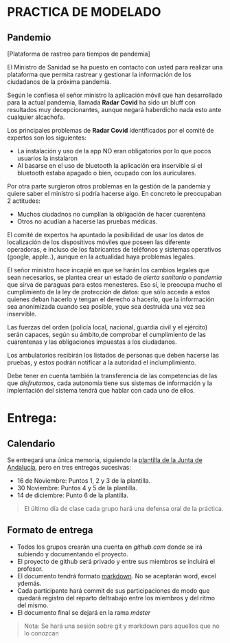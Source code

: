 # PRACTICA DE MODELADO
## Pandemio

[Plataforma de rastreo para tiempos de pandemia]

El Ministro de Sanidad se ha puesto en contacto con usted para realizar una plataforma que permita rastrear y gestionar la información de los ciudadanos de la próxima pandemia. 

Según le confiesa el señor ministro la aplicación móvil que han desarrollado para la actual pandemia, llamada **Radar Covid** ha sido un bluff con resultados muy decepcionantes, aunque negará haberdicho nada esto ante cualquier alcachofa.

Los principales problemas de **Radar Covid** identificados por el comité de expertos son los siguientes:

* La instalación y uso de la app NO eran obligatorios por lo que pocos usuarios la instalaron
* Al basarse en el uso de bluetooth la aplicación era inservible si el bluetooth estaba apagado o bien, ocupado con los auriculares.

Por otra parte surgieron otros problemas en la gestión de la pandemia y quiere saber el ministro si podría hacerse algo. En concreto le preocupaban 2 actitudes:

* Muchos ciudadnos no cumplían la obligación de hacer cuarentena
* Otros no acudían a hacerse las pruebas médicas.

El comité de expertos ha apuntado la posibilidad de usar los datos de localización de los dispositivos móviles que poseen las diferente operadoras, e incluso de los fabricantes de teléfonos y sistemas operativos (google, apple..), aunque en la actualidad haya problemas legales.

El señor ministro hace incapié en que se harán los cambios legales que sean necesarios, se plantea crear un estado de *alerta sanitaria* o *pandemia* que sirva de paraguas para estos menesteres. Eso sí, le preocupa mucho el cumplimiento de la ley de protección de datos: que sólo acceda a estos quienes deban hacerlo y tengan el derecho a hacerlo, que la información sea anonimizada cuando sea posible, yque sea destruida una vez sea inservible.

Las fuerzas del orden (policía local, nacional, guardia civil y el ejército) serán capaces, según su ámbito,de comprobar el cumplimiento de las cuarentenas y las obligaciones impuestas a los ciudadanos.

Los ambulatorios recibirán los listados de personas que deben hacerse las pruebas, y estos podrán notificar a la autoridad el inclumplimiento.

Debe tener en cuenta también la transferencia de las competencias de las que *disfrutamos*, cada autonomía tiene sus sistemas de información y la implentación del sistema tendrá que hablar con cada uno de ellos.

# Entrega:
## Calendario

Se entregará una única memoria, siguiendo la [plantilla de la Junta de Andalucía](http://www.juntadeandalucia.es/servicios/madeja/contenido/recurso/456), pero en tres entregas sucesivas:

* 16 de Noviembre: Puntos 1, 2 y 3 de la plantilla.
* 30 Noviembre: Puntos 4 y 5 de la plantilla.
* 14 de diciembre: Punto 6 de la plantilla.

> El último día de clase cada grupo hará una defensa oral de la práctica.

## Formato de entrega

* Todos los grupos crearán una cuenta en *github.com* donde se irá subiendo y documentando el proyecto.
* El proyecto de github será privado y entre sus miembros se incluirá el profesor.
* El documento tendrá formato [markdown](https://markdown.es/). No se aceptarán word, excel ydemás.
* Cada participante hará commit de sus participaciones de modo que quedará registro del reparto deltrabajo entre los miembros y del ritmo del mismo.
* El documento final se dejará en la rama *máster*

> Nota: Se hará una sesión sobre git y markdown para aquellos que no lo conozcan
